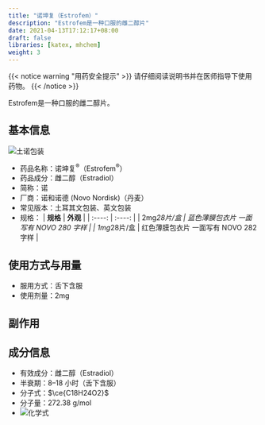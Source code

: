 ```yaml
---
title: "诺坤复（Estrofem）"
description: "Estrofem是一种口服的雌二醇片"
date: 2021-04-13T17:12:17+08:00
draft: false
libraries: [katex, mhchem]
weight: 3
---
```


{{< notice warning "用药安全提示" >}}
请仔细阅读说明书并在医师指导下使用药物。
{{< /notice >}}

Estrofem是一种口服的雌二醇片。

## 基本信息

![土诺包装](/images/Estrofem.png)

- 药品名称：诺坤复<sup>&reg;</sup>（Estrofem<sup>&reg;</sup>）
- 药品成分：雌二醇（Estradiol）
- 简称：诺
- 厂商：诺和诺德 (Novo Nordisk)（丹麦）
- 常见版本：土耳其文包装、英文包装
- 规格：
| **规格** | **外观** |
| :----: | :----: |
| 2mg*28片/盒 | 蓝色薄膜包衣片 一面写有 NOVO 280 字样 |
| 1mg*28片/盒 | 红色薄膜包衣片 一面写有 NOVO 282 字样 |

## 使用方式与用量

- 服用方式：舌下含服
- 使用剂量：2mg

## 副作用

## 成分信息

- 有效成分：雌二醇（Estradiol）
- 半衰期：8–18 小时（舌下含服）
- 分子式：$\ce{C18H24O2}$
- 分子量：272.38 g/mol
- ![化学式](/images/Estradiol.svg)
